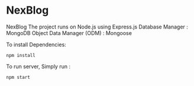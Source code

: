 # NexBlog
NexBlog
The project runs on Node.js using Express.js
Database Manager : MongoDB
Object Data Manager (ODM)  : Mongoose

To install Dependencies:
```
npm install
```

To run server, Simply run :
```
npm start
